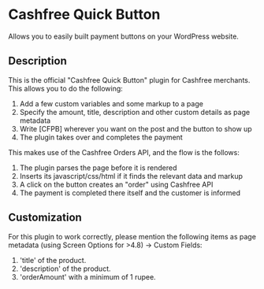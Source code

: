 # Cashfree Quick Button

Allows you to easily built payment buttons on your WordPress website.

## Description

This is the official "Cashfree Quick Button" plugin for Cashfree merchants. This allows
you to do the following:

1. Add a few custom variables and some markup to a page
2. Specify the amount, title, description and other custom details as page metadata
3. Write [CFPB] wherever you want on the post and the button to show up
4. The plugin takes over and completes the payment

This makes use of the Cashfree Orders API, and the flow is the follows:

1. The plugin parses the page before it is rendered
2. Inserts its javascript/css/html if it finds the relevant data and markup
3. A click on the button creates an "order" using Cashfree API
4. The payment is completed there itself and the customer is informed

## Customization

For this plugin to work correctly, please mention the following items as page metadata (using Screen Options for >4.8) -> Custom Fields:

1. 'title' of the product.
2. 'description' of the product.
3. 'orderAmount' with a minimum of 1 rupee.
